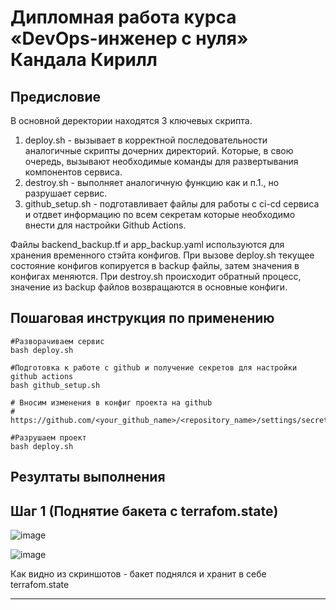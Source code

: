 # Дипломная работа курса «DevOps-инженер с нуля» Кандала Кирилл

## Предисловие

В основной деректории находятся 3 ключевых скрипта.
1. deploy.sh - вызывает в корректной последовательности аналогичные скрипты дочерних директорий. Которые, в свою очередь, вызывают необходимые команды для развертывания компонентов сервиса.
2. destroy.sh - выполняет аналогичную функцию как и п.1., но разрушает сервис.
3. github_setup.sh - подготавливает файлы для работы с ci-cd сервиса и отдвет информацию по всем секретам которые необходимо внести для настройки Github Actions.

Файлы backend_backup.tf и app_backup.yaml используются для хранения временного стэйта конфигов. При вызове deploy.sh текущее состояние конфигов копируется в backup файлы, затем значения в конфигах меняются. При destroy.sh происходит обратный процесс, значение из backup файлов возвращаются в основные конфиги.

## Пошаговая инструкция по применению

```
#Разворачиваем сервис
bash deploy.sh 
``` 
```
#Подготовка к работе с github и получение секретов для настройки github actions
bash github_setup.sh
```
```
# Вносим изменения в конфиг проекта на github
# https://github.com/<your_github_name>/<repository_name>/settings/secrets/actions
```
```
#Разрушаем проект
bash deploy.sh 
```

## Резултаты выполнения
## Шаг 1 (Поднятие бакета с terrafom.state)

![image](https://github.com/user-attachments/assets/a8ed13ec-5270-4d33-86d6-08031e7a594a)

![image](https://github.com/user-attachments/assets/d80f3c7e-423a-4af8-a9f8-474c2c4b5897)

Как видно из скриншотов - бакет поднялся и хранит в себе terrafom.state

---


